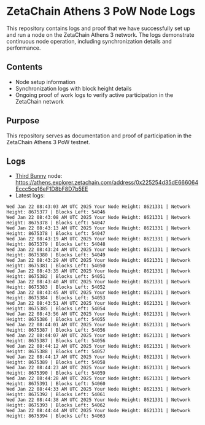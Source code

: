 # ZetaChain Athens 3 PoW Node Logs
This repository contains logs and proof that we have successfully set up and run a node on the ZetaChain Athens 3 network. The logs demonstrate continuous node operation, including synchronization details and performance.

## Contents
- Node setup information
- Synchronization logs with block height details
- Ongoing proof of work logs to verify active participation in the ZetaChain network

## Purpose
This repository serves as documentation and proof of participation in the ZetaChain Athens 3 PoW testnet.

## Logs

- [Third Bunny](https://thirdbunny.xyz/) node: https://athens.explorer.zetachain.com/address/0x225254d35dE666064Eccc5ce16eF1D8bF8D7b5EE
- Latest logs:
```
Wed Jan 22 08:43:03 AM UTC 2025 Your Node Height: 8621331 | Network Height: 8675377 | Blocks Left: 54046
Wed Jan 22 08:43:08 AM UTC 2025 Your Node Height: 8621331 | Network Height: 8675378 | Blocks Left: 54047
Wed Jan 22 08:43:13 AM UTC 2025 Your Node Height: 8621331 | Network Height: 8675378 | Blocks Left: 54047
Wed Jan 22 08:43:19 AM UTC 2025 Your Node Height: 8621331 | Network Height: 8675379 | Blocks Left: 54048
Wed Jan 22 08:43:24 AM UTC 2025 Your Node Height: 8621331 | Network Height: 8675380 | Blocks Left: 54049
Wed Jan 22 08:43:29 AM UTC 2025 Your Node Height: 8621331 | Network Height: 8675381 | Blocks Left: 54050
Wed Jan 22 08:43:35 AM UTC 2025 Your Node Height: 8621331 | Network Height: 8675382 | Blocks Left: 54051
Wed Jan 22 08:43:40 AM UTC 2025 Your Node Height: 8621331 | Network Height: 8675383 | Blocks Left: 54052
Wed Jan 22 08:43:45 AM UTC 2025 Your Node Height: 8621331 | Network Height: 8675384 | Blocks Left: 54053
Wed Jan 22 08:43:51 AM UTC 2025 Your Node Height: 8621331 | Network Height: 8675385 | Blocks Left: 54054
Wed Jan 22 08:43:56 AM UTC 2025 Your Node Height: 8621331 | Network Height: 8675386 | Blocks Left: 54055
Wed Jan 22 08:44:01 AM UTC 2025 Your Node Height: 8621331 | Network Height: 8675387 | Blocks Left: 54056
Wed Jan 22 08:44:07 AM UTC 2025 Your Node Height: 8621331 | Network Height: 8675387 | Blocks Left: 54056
Wed Jan 22 08:44:12 AM UTC 2025 Your Node Height: 8621331 | Network Height: 8675388 | Blocks Left: 54057
Wed Jan 22 08:44:17 AM UTC 2025 Your Node Height: 8621331 | Network Height: 8675389 | Blocks Left: 54058
Wed Jan 22 08:44:23 AM UTC 2025 Your Node Height: 8621331 | Network Height: 8675390 | Blocks Left: 54059
Wed Jan 22 08:44:28 AM UTC 2025 Your Node Height: 8621331 | Network Height: 8675391 | Blocks Left: 54060
Wed Jan 22 08:44:33 AM UTC 2025 Your Node Height: 8621331 | Network Height: 8675392 | Blocks Left: 54061
Wed Jan 22 08:44:38 AM UTC 2025 Your Node Height: 8621331 | Network Height: 8675393 | Blocks Left: 54062
Wed Jan 22 08:44:44 AM UTC 2025 Your Node Height: 8621331 | Network Height: 8675394 | Blocks Left: 54063
```
